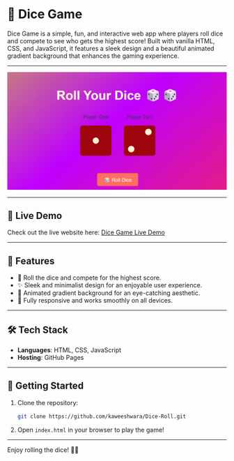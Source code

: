 # 🎲 Dice Game

Dice Game is a simple, fun, and interactive web app where players roll dice and compete to see who gets the highest score! Built with vanilla HTML, CSS, and JavaScript, it features a sleek design and a beautiful animated gradient background that enhances the gaming experience.

---

![Website Screenshot](images/readMD.png)

---

## 🔗 Live Demo

Check out the live website here: [Dice Game Live Demo](https://kaweeshwara.github.io/Dice-Roll/)

---

## 📂 Features

- 🎲 Roll the dice and compete for the highest score.
- ✨ Sleek and minimalist design for an enjoyable user experience.
- 🎨 Animated gradient background for an eye-catching aesthetic.
- 📱 Fully responsive and works smoothly on all devices.

---

## 🛠️ Tech Stack

- **Languages**: HTML, CSS, JavaScript
- **Hosting**: GitHub Pages

---

## 🚀 Getting Started

1. Clone the repository:

   ```bash
   git clone https://github.com/kaweeshwara/Dice-Roll.git


   ```

2. Open `index.html` in your browser to play the game!

---

Enjoy rolling the dice! 🎲✨
